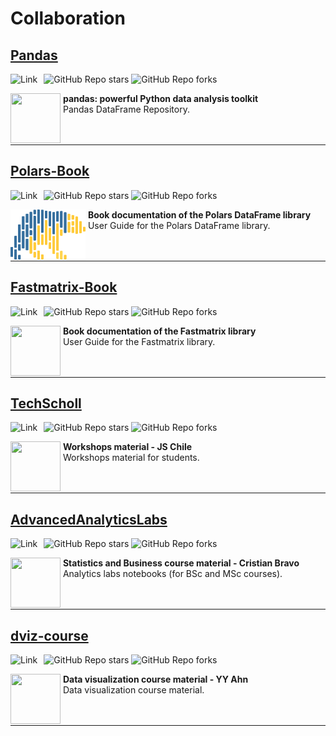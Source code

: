 # Collaboration 

## [Pandas](https://github.com/pandas-dev/pandas)

<a href="https://github.com/pandas-dev/pandas"><img alt="Link" src="https://img.shields.io/badge/Pandas-package-blue" style="float:left; padding-right:10px" ></a>
![GitHub Repo stars](https://img.shields.io/github/stars/pandas-dev/pandas?style=social)
![GitHub Repo forks](https://img.shields.io/github/forks/pandas-dev/pandas?style=social)

<p>
  <a href="https://github.com/pandas-dev/pandas">
    <img src="https://upload.wikimedia.org/wikipedia/commons/thumb/2/22/Pandas_mark.svg/270px-Pandas_mark.svg.png"
      style="float:left; width:80px; height:80px;">
  </a>
  <span style="vertical-align:bottom">
    &nbsp;<strong>pandas: powerful Python data analysis toolkit</strong> <br>
    &nbsp;Pandas DataFrame Repository.<br> <br><br>
  </span>
</p>

<hr size="30">



## [Polars-Book](https://github.com/pola-rs/polars-book)
<a href="https://github.com/pola-rs/polars"><img alt="Link" src="https://img.shields.io/badge/Polars-package-blue" style="float:left; padding-right:10px" ></a>
![GitHub Repo stars](https://img.shields.io/github/stars/pola-rs/polars?style=social)
![GitHub Repo forks](https://img.shields.io/github/forks/pola-rs/polars?style=social)


<p>
  <a href="https://github.com/pola-rs/polars-book">
    <img src="https://raw.githubusercontent.com/pola-rs/polars-static/master/web/polars-logo-python.svg"
      style="float:left; width:120px; height:80px;">
  </a>
  <span style="vertical-align:bottom">
    &nbsp;<strong>Book documentation of the Polars DataFrame library</strong> <br>
    &nbsp;User Guide for the Polars DataFrame library. <br> <br><br>
  </span>
</p>
<hr size="30">

## [Fastmatrix-Book](https://github.com/fralfaro/fastmatrix-book)
<a href="https://github.com/faosorios/fastmatrix"><img alt="Link" src="https://img.shields.io/badge/Fastmatrix-package-blue" style="float:left; padding-right:10px" ></a>
![GitHub Repo stars](https://img.shields.io/github/stars/faosorios/fastmatrix?style=social)
![GitHub Repo forks](https://img.shields.io/github/forks/faosorios/fastmatrix?style=social)


<p>
  <a href="https://github.com/fralfaro/fastmatrix-book">
    <img src="https://www.r-project.org/logo/Rlogo.png"
      style="float:left; width:80px; height:80px;">
  </a>
  <span style="vertical-align:bottom">
    &nbsp;<strong>Book documentation of the Fastmatrix library</strong> <br>
    &nbsp;User Guide for the Fastmatrix library. <br> <br><br>
  </span>
</p>
<hr size="30">

## [TechScholl](https://github.com/JSConfCL/techschool)
<a href="https://github.com/JSConfCL/techschool"><img alt="Link" src="https://img.shields.io/badge/Techscholl-workshop-blue" style="float:left; padding-right:10px" ></a>
![GitHub Repo stars](https://img.shields.io/github/stars/JSConfCL/techschool?style=social)
![GitHub Repo forks](https://img.shields.io/github/forks/JSConfCL/techschool?style=social)

<p>
  <a href="https://github.com/JSConfCL/techschool">
    <img src="https://static.vecteezy.com/system/resources/previews/027/127/463/original/javascript-logo-javascript-icon-transparent-free-png.png"
      style="float:left; width:80px; height:80px;">
  </a>
  <span style="vertical-align:bottom">
    &nbsp;<strong>Workshops material - JS Chile</strong> <br>
    &nbsp;Workshops material for students. <br> <br><br>
  </span>
</p>
<hr size="30">

## [AdvancedAnalyticsLabs](https://github.com/CBravoR/AdvancedAnalyticsLabs)
<a href="https://github.com/CBravoR/AdvancedAnalyticsLabs"><img alt="Link" src="https://img.shields.io/badge/AdvancedAnalyticsLabs-course-blue" style="float:left; padding-right:10px" ></a>
![GitHub Repo stars](https://img.shields.io/github/stars/CBravoR/AdvancedAnalyticsLabs?style=social)
![GitHub Repo forks](https://img.shields.io/github/forks/CBravoR/AdvancedAnalyticsLabs?style=social)

<p>
  <a href="https://github.com/CBravoR/AdvancedAnalyticsLabs">
    <img src="https://cdn-icons-png.flaticon.com/512/25/25231.png"
      style="float:left; width:80px; height:80px;">
  </a>
  <span style="vertical-align:bottom">
    &nbsp;<strong>Statistics and Business course material - Cristian Bravo</strong> <br>
    &nbsp;Analytics labs notebooks (for BSc and MSc courses).  <br> <br><br>
  </span>
</p>
<hr size="30">

## [dviz-course](https://github.com/yy/dviz-course)
<a href="https://github.com/yy/dviz-course"><img alt="Link" src="https://img.shields.io/badge/dviz--course-course-blue" style="float:left; padding-right:10px" ></a>
![GitHub Repo stars](https://img.shields.io/github/stars/yy/dviz-course?style=social)
![GitHub Repo forks](https://img.shields.io/github/forks/yy/dviz-course?style=social)

<p>
  <a href="https://github.com/yy/dviz-course">
    <img src="https://cdn-icons-png.flaticon.com/512/25/25231.png"
      style="float:left; width:80px; height:80px;">
  </a>
  <span style="vertical-align:bottom">
    &nbsp;<strong>Data visualization course material - YY Ahn</strong> <br>
    &nbsp;Data visualization course material. <br> <br><br>
  </span>
</p>
<hr size="30">
